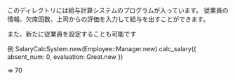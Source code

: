 このディレクトリには給与計算システムのプログラムが入っています。
従業員の情報、欠席回数、上司からの評価を入力して給与を出すことができます。

また、新たに従業員を設定することも可能です

例 SalaryCalcSystem.new(Employee::Manager.new).calc_salary({
  absent_num: 0, evaluation: Great.new
  })

=> 70
